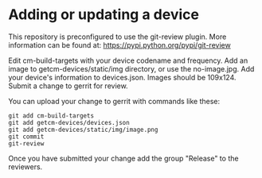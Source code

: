 # Adding or updating a device

This repository is preconfigured to use the git-review plugin. More information can be found at:
https://pypi.python.org/pypi/git-review

Edit cm-build-targets with your device codename and frequency.
Add an image to getcm-devices/static/img directory, or use the no-image.jpg.
Add your device's information to devices.json. Images should be 109x124.
Submit a change to gerrit for review.

You can upload your change to gerrit with commands like these:

    git add cm-build-targets
    git add getcm-devices/devices.json
    git add getcm-devices/static/img/image.png
    git commit
    git-review

Once you have submitted your change add the group "Release" to the reviewers.
